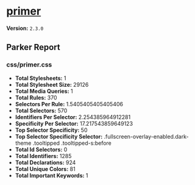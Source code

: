 # [primer]( http://primercss.io )

**Version:** `2.3.0`

## Parker Report

### css/primer.css

- **Total Stylesheets:** 1
- **Total Stylesheet Size:** 29126
- **Total Media Queries:** 1
- **Total Rules:** 370
- **Selectors Per Rule:** 1.5405405405405406
- **Total Selectors:** 570
- **Identifiers Per Selector:** 2.254385964912281
- **Specificity Per Selector:** 17.217543859649123
- **Top Selector Specificity:** 50
- **Top Selector Specificity Selector:** .fullscreen-overlay-enabled.dark-theme .tooltipped .tooltipped-s:before
- **Total Id Selectors:** 0
- **Total Identifiers:** 1285
- **Total Declarations:** 924
- **Total Unique Colors:** 81
- **Total Important Keywords:** 1
